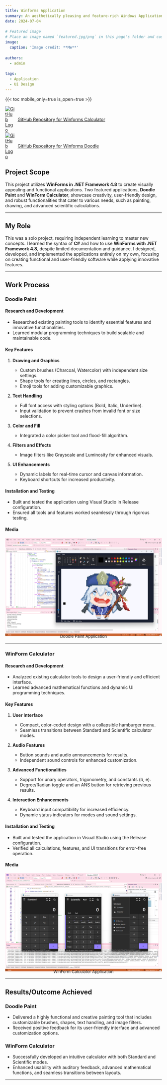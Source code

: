 ```yaml
---
title: Winforms Application
summary: An aesthetically pleasing and feature-rich Windows Application.
date: 2024-07-04

# Featured image
# Place an image named `featured.jpg/png` in this page's folder and customize its options here.
image:
  caption: 'Image credit: **Me**'

authors:
  - admin

tags:
  - Application
  - Ui Design
---
```


{{< toc mobile_only=true is_open=true >}}

<a href="https://github.com/Cayden2606/Winforms-Calculator" style="display: flex; align-items: center;" target="_blank">
  <img src="https://github.githubassets.com/images/modules/logos_page/GitHub-Mark.png" alt="GitHub Logo" style="width: 30px; margin-right: 10px;">
  GitHub Repository for Winforms Calculator
</a>

<a href="https://github.com/Cayden2606/Winforms-Doodle-App" style="display: flex; align-items: center;" target="_blank">
  <img src="https://github.githubassets.com/images/modules/logos_page/GitHub-Mark.png" alt="GitHub Logo" style="width: 30px; margin-right: 10px;">
  GitHub Repository for Winforms Doodle
</a>


<!-- ## Overview

This project utilizes WinForms in .NET Framework 4.8 to create visually appealing and functional applications. Below are two featured applications:

## Winforms Doodle Paint 

### Overview
Doodle Paint is a feature-rich painting and graphics application built using WinForms and .NET Framework 4.8. This project enhances the existing application with a range of new functionalities, focusing on drawing, text handling, color customization, and user interaction.

![Doodle](https://github.com/Cayden2606/Winforms-Doodle-App/raw/main/Paint.png)

### Features

#### 1. Drawing and Graphics
- **Custom Brushes**: Includes Charcoal and Watercolor brushes.
- **Brush Size Control**: Adjustable via a trackbar and text box, with input validation to prevent crashes from invalid sizes.
- **Independent Brush Sizes**: Each brush type retains its own size settings.
- **Shape Tools**: Create shapes like lines, circles, and rectangles with adjustable width and size.
- **Emoji Tools**: Add emojis like Happy and Sad with customizable sizes.

#### 2. Text Handling
- **Font and Size Selection**: Combo boxes to choose fonts and sizes.
- **Custom Text on Canvas**: Add styled text with options like Bold, Italic, Underline, and Strikethrough.
- **Full Font Access**: Utilize all fonts available on the computer.
- **Input Validation**: Prevent crashes from invalid size or font selections.
- **Text Color Selection**: Choose from predefined colors or use a color dialog for customization.

#### 3. Color and Fill
- **Color Picker Tool**: Select colors with ease.
- **Fill Tool**: Implemented using a flood fill algorithm.
- **Custom Colors**: Choose colors via a color dialog or predefined palettes.

#### 4. Filters and Effects
- **Image Filters**: Apply effects like Grayscale, Luminosity, and custom transformations.

#### 5. UI Components
- **Dynamic Labels**: Display canvas size and cursor position in real-time.
- **Tool Tips**: Hovering over clickable elements provides helpful tooltips.

#### 6. Event Handling
- **Keyboard Shortcuts**: Increase efficiency with shortcuts for various actions.

#### 7. Miscellaneous
- **Button Sounds**: Add auditory feedback for button clicks.

### Installation
1. Clone this repository:
   ```
   git clone https://github.com/Cayden2606/Winforms-Doodle-App.git
   ```
2. Open the project in Visual Studio.
3. Build the solution using the Release configuration.
4. Run the application by executing the compiled `.exe` file located in the `bin/Release` folder.

### Usage
Explore the intuitive interface to create stunning artwork! Access advanced tools and features to enhance your creative workflow.

## Winform Calculator 

### Overview
This project enhances the functionality of a calculator application built using WinForms and .NET Framework 4.8. The enhancements include a refined user interface, audio features, improved interaction, and added functionality for both standard and scientific calculations.

![Calculator](https://github.com/Cayden2606/Winforms-Calculator/raw/master/Calculator.png)

### Features

#### 1. User Interface
- **Compact Design**: Streamlined layout with well-placed buttons.
- **Hamburger Menu**: Access additional options via a collapsible panel.
- **Mode Switching**: Toggle between Standard and Scientific interfaces.
- **Color Scheme**: Carefully selected colours for better usability.

#### 2. Audio Enhancement
- **Button Sounds**: Provides auditory feedback for button clicks (both on-screen and keyboard).
- **Result Announcement**: Announces the calculation result audibly.
- **Independent Controls**: Enable or disable speech and button sounds independently via the panel.

#### 3. Interaction Enhancement
- **Copy Button**: Fully functional copy button.
- **Status Indicators**: Display the status of:
  - Degree/Radian (Deg/Rad)
  - Standard/Scientific Mode (STD/SCI)
  - Button and Speaker sounds (mute/unmute)

#### 4. Functional Buttons
- **Standard and Scientific Calculations**: Includes basic and advanced functions.
- **Shift Button**: Unlocks secondary functions.
- **Degree/Radian Toggle**: Switch between angle measurement modes.
- **ANS Button**: Retrieve the result of the previous calculation.
- **Dynamic Panel**: Adjusts button layout for Standard/Scientific modes.
- **Keyboard Input**: Accepts input from the physical keyboard.

#### 5. Additional Features
- **Unary Operators**: Added functions for inverse trigonometry, rounding, and x^y.
- **Constants**: Includes Pi (π) and Euler’s number (e).
- **Dynamic Layout**: Seamless transitions between Standard and Scientific modes.
- **Boot-Up Sound Effect**: Plays a sound during application startup.
- **Error-Free Editing**: Allows character deletion without breaking equation evaluation.

### Installation
1. Clone this repository:
   ```
   git clone https://github.com/Cayden2606/Winforms-Calculator.git
   ```
2. Open the project in Visual Studio.
3. Build the solution using the Release configuration.
4. Run the application by executing the compiled `.exe` file located in the `bin/Release` folder.

### Usage
Enjoy a feature-packed calculator for all your mathematical needs. Switch between Standard and Scientific modes with ease, customize the sound settings, and use the enhanced interaction features for a smooth user experience.


 -->


## **Project Scope**

This project utilizes **WinForms in .NET Framework 4.8** to create visually appealing and functional applications. Two featured applications, **Doodle Paint** and **WinForm Calculator**, showcase creativity, user-friendly design, and robust functionalities that cater to various needs, such as painting, drawing, and advanced scientific calculations.

---

## **My Role**

This was a solo project, requiring independent learning to master new concepts. I learned the syntax of **C#** and how to use **WinForms with .NET Framework 4.8**, despite limited documentation and guidance. I designed, developed, and implemented the applications entirely on my own, focusing on creating functional and user-friendly software while applying innovative features.

---

## **Work Process**

### **Doodle Paint**

#### Research and Development
- Researched existing painting tools to identify essential features and innovative functionalities.
- Learned modular programming techniques to build scalable and maintainable code.

#### Key Features
1. **Drawing and Graphics**
   - Custom brushes (Charcoal, Watercolor) with independent size settings.
   - Shape tools for creating lines, circles, and rectangles.
   - Emoji tools for adding customizable graphics.

2. **Text Handling**
   - Full font access with styling options (Bold, Italic, Underline).
   - Input validation to prevent crashes from invalid font or size selections.

3. **Color and Fill**
   - Integrated a color picker tool and flood-fill algorithm.

4. **Filters and Effects**
   - Image filters like Grayscale and Luminosity for enhanced visuals.

5. **UI Enhancements**
   - Dynamic labels for real-time cursor and canvas information.
   - Keyboard shortcuts for increased productivity.

#### Installation and Testing
- Built and tested the application using Visual Studio in Release configuration.
- Ensured all tools and features worked seamlessly through rigorous testing.

#### Media
<div style="text-align: center;">
  <img src="https://github.com/Cayden2606/Winforms-Doodle-App/raw/main/Paint.png" alt="Doodle Paint" style="max-width: 100%; height: auto;">
  <div style="font-size: small; margin-top: -10px;">Doodle Paint Application</div>
</div>

---

### **WinForm Calculator**

#### Research and Development
- Analyzed existing calculator tools to design a user-friendly and efficient interface.
- Learned advanced mathematical functions and dynamic UI programming techniques.

#### Key Features
1. **User Interface**
   - Compact, color-coded design with a collapsible hamburger menu.
   - Seamless transitions between Standard and Scientific calculator modes.

2. **Audio Features**
   - Button sounds and audio announcements for results.
   - Independent sound controls for enhanced customization.

3. **Advanced Functionalities**
   - Support for unary operators, trigonometry, and constants (π, e).
   - Degree/Radian toggle and an ANS button for retrieving previous results.

4. **Interaction Enhancements**
   - Keyboard input compatibility for increased efficiency.
   - Dynamic status indicators for modes and sound settings.

#### Installation and Testing
- Built and tested the application in Visual Studio using the Release configuration.
- Verified all calculations, features, and UI transitions for error-free operation.

#### Media
<div style="text-align: center;">
  <img src="https://github.com/Cayden2606/Winforms-Calculator/raw/master/Calculator.png" alt="WinForm Calculator" style="max-width: 100%; height: auto;">
  <div style="font-size: small; margin-top: -10px;">WinForm Calculator Application</div>
</div>

---

## **Results/Outcome Achieved**

### Doodle Paint
- Delivered a highly functional and creative painting tool that includes customizable brushes, shapes, text handling, and image filters.
- Received positive feedback for its user-friendly interface and advanced customization options.

### WinForm Calculator
- Successfully developed an intuitive calculator with both Standard and Scientific modes.
- Enhanced usability with auditory feedback, advanced mathematical functions, and seamless transitions between layouts.

---


